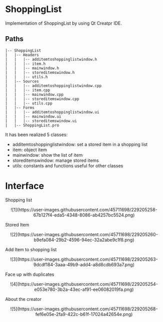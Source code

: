 # ShoppingList
Implementation of ShoppingList by using Qt Creatpr IDE.

## Paths
```.
|-- ShoppingList
|   |-- Headers
|   |   |-- additemtoshoppinglistwindow.h
|   |   |-- item.h
|   |   |-- mainwindow.h
|   |   |-- storeditemswindow.h
|   |   |-- utils.h
|   |-- Sources
|   |   |-- additemtoshoppinglistwindow.cpp
|   |   |-- item.cpp
|   |   |-- mainwindow.cpp
|   |   |-- storeditemswindow.cpp
|   |   |-- utils.cpp
|   |-- Forms
|   |   |-- additemtoshoppinglistwindow.ui
|   |   |-- mainwindow.ui
|   |   |-- storeditemswindow.ui
|   |-- ShoppingList.pro
```
It has been realized 5 classes:
- additemtoshoppinglistwindow: set a stored item in a shopping list
- item: object item
- mainwindow: show the list of item
- storeditemswindow: manage stored items
- utils: constants and functions useful for other classes

# Interface
Shopping list
<p align="center">
![1](https://user-images.githubusercontent.com/45711698/229205258-67b127f4-eda5-4348-8086-ab4257bc5524.png)
</p>
Stored Item
<p align="center">
![2](https://user-images.githubusercontent.com/45711698/229205260-b9efa084-29b2-4596-94ec-32a2abe9c1f8.png)
</p>
Add Item to shopping list
<p align="center">
![3](https://user-images.githubusercontent.com/45711698/229205263-9dcdf184-3aaa-49b9-add4-a8d8cdb693a7.png)
</p>
Face up with duplicates
<p align="center">
![4](https://user-images.githubusercontent.com/45711698/229205254-e053e780-3b2a-43ec-af91-ee06082019fa.png)
</p>
About the creator
<p align="center">
![5](https://user-images.githubusercontent.com/45711698/229205268-fef6e05e-2fa9-422c-b61f-17024a42654e.png)
</p>
